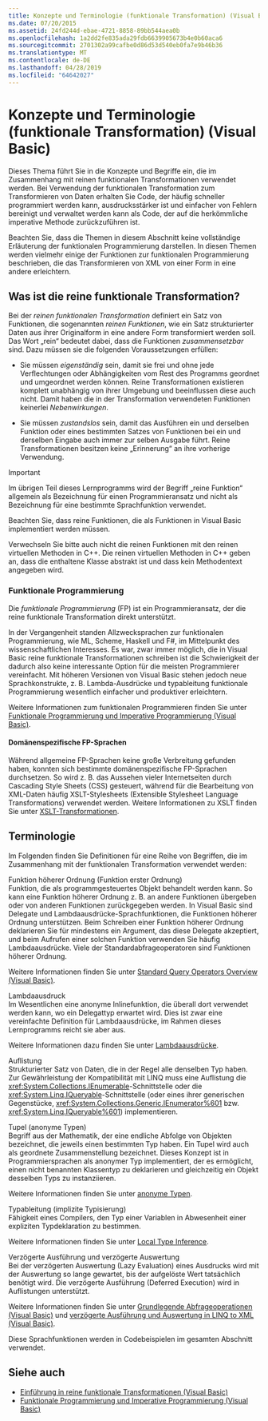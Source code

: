 ```yaml
---
title: Konzepte und Terminologie (funktionale Transformation) (Visual Basic)
ms.date: 07/20/2015
ms.assetid: 24fd244d-ebae-4721-8858-89bb544aea0b
ms.openlocfilehash: 1a2dd2fe835ada29fdb6639905673b4e0b60aca6
ms.sourcegitcommit: 2701302a99cafbe0d86d53d540eb0fa7e9b46b36
ms.translationtype: MT
ms.contentlocale: de-DE
ms.lasthandoff: 04/28/2019
ms.locfileid: "64642027"
---
```

# <a name="concepts-and-terminology-functional-transformation-visual-basic"></a>Konzepte und Terminologie (funktionale Transformation) (Visual Basic)
Dieses Thema führt Sie in die Konzepte und Begriffe ein, die im Zusammenhang mit reinen funktionalen Transformationen verwendet werden. Bei Verwendung der funktionalen Transformation zum Transformieren von Daten erhalten Sie Code, der häufig schneller programmiert werden kann, ausdrucksstärker ist und einfacher von Fehlern bereinigt und verwaltet werden kann als Code, der auf die herkömmliche imperative Methode zurückzuführen ist.  
  
 Beachten Sie, dass die Themen in diesem Abschnitt keine vollständige Erläuterung der funktionalen Programmierung darstellen. In diesen Themen werden vielmehr einige der Funktionen zur funktionalen Programmierung beschrieben, die das Transformieren von XML von einer Form in eine andere erleichtern.  
  
## <a name="what-is-pure-functional-transformation"></a>Was ist die reine funktionale Transformation?  
 Bei der *reinen funktionalen Transformation* definiert ein Satz von Funktionen, die sogenannten *reinen Funktionen*, wie ein Satz strukturierter Daten aus ihrer Originalform in eine andere Form transformiert werden soll. Das Wort „rein“ bedeutet dabei, dass die Funktionen *zusammensetzbar* sind. Dazu müssen sie die folgenden Voraussetzungen erfüllen:  
  
- Sie müssen *eigenständig* sein, damit sie frei und ohne jede Verflechtungen oder Abhängigkeiten vom Rest des Programms geordnet und umgeordnet werden können. Reine Transformationen existieren komplett unabhängig von ihrer Umgebung und beeinflussen diese auch nicht. Damit haben die in der Transformation verwendeten Funktionen keinerlei *Nebenwirkungen*.  
  
- Sie müssen *zustandslos* sein, damit das Ausführen ein und derselben Funktion oder eines bestimmten Satzes von Funktionen bei ein und derselben Eingabe auch immer zur selben Ausgabe führt. Reine Transformationen besitzen keine „Erinnerung“ an ihre vorherige Verwendung.  
  
> [!IMPORTANT]
>  Im übrigen Teil dieses Lernprogramms wird der Begriff „reine Funktion“ allgemein als Bezeichnung für einen Programmieransatz und nicht als Bezeichnung für eine bestimmte Sprachfunktion verwendet.  
>   
>  Beachten Sie, dass reine Funktionen, die als Funktionen in Visual Basic implementiert werden müssen.  
>   
>  Verwechseln Sie bitte auch nicht die reinen Funktionen mit den reinen virtuellen Methoden in C++. Die reinen virtuellen Methoden in C++ geben an, dass die enthaltene Klasse abstrakt ist und dass kein Methodentext angegeben wird.  
  
### <a name="functional-programming"></a>Funktionale Programmierung  
 Die *funktionale Programmierung* (FP) ist ein Programmieransatz, der die reine funktionale Transformation direkt unterstützt.  
  
 In der Vergangenheit standen Allzwecksprachen zur funktionalen Programmierung, wie ML, Scheme, Haskell und F#, im Mittelpunkt des wissenschaftlichen Interesses. Es war, zwar immer möglich, die in Visual Basic reine funktionale Transformationen schreiben ist die Schwierigkeit der dadurch also keine interessante Option für die meisten Programmierer vereinfacht. Mit höheren Versionen von Visual Basic stehen jedoch neue Sprachkonstrukte, z. B. Lambda-Ausdrücke und typableitung funktionale Programmierung wesentlich einfacher und produktiver erleichtern.  
  
 Weitere Informationen zum funktionalen Programmieren finden Sie unter [Funktionale Programmierung und Imperative Programmierung (Visual Basic)](../../../../visual-basic/programming-guide/concepts/linq/functional-programming-vs-imperative-programming.md).  
  
#### <a name="domain-specific-fp-languages"></a>Domänenspezifische FP-Sprachen  
 Während allgemeine FP-Sprachen keine große Verbreitung gefunden haben, konnten sich bestimmte domänenspezifische FP-Sprachen durchsetzen. So wird z. B. das Aussehen vieler Internetseiten durch Cascading Style Sheets (CSS) gesteuert, während für die Bearbeitung von XML-Daten häufig XSLT-Stylesheets (Extensible Stylesheet Language Transformations) verwendet werden. Weitere Informationen zu XSLT finden Sie unter [XSLT-Transformationen](../../../../standard/data/xml/xslt-transformations.md).  
  
## <a name="terminology"></a>Terminologie  
 Im Folgenden finden Sie Definitionen für eine Reihe von Begriffen, die im Zusammenhang mit der funktionalen Transformation verwendet werden:  
  
 Funktion höherer Ordnung (Funktion erster Ordnung)  
 Funktion, die als programmgesteuertes Objekt behandelt werden kann. So kann eine Funktion höherer Ordnung z. B. an andere Funktionen übergeben oder von anderen Funktionen zurückgegeben werden. In Visual Basic sind Delegate und Lambdaausdrücke-Sprachfunktionen, die Funktionen höherer Ordnung unterstützen. Beim Schreiben einer Funktion höherer Ordnung deklarieren Sie für mindestens ein Argument, das diese Delegate akzeptiert, und beim Aufrufen einer solchen Funktion verwenden Sie häufig Lambdaausdrücke. Viele der Standardabfrageoperatoren sind Funktionen höherer Ordnung.  
  
 Weitere Informationen finden Sie unter [Standard Query Operators Overview (Visual Basic)](../../../../visual-basic/programming-guide/concepts/linq/standard-query-operators-overview.md).  
  
 Lambdaausdruck  
 Im Wesentlichen eine anonyme Inlinefunktion, die überall dort verwendet werden kann, wo ein Delegattyp erwartet wird. Dies ist zwar eine vereinfachte Definition für Lambdaausdrücke, im Rahmen dieses Lernprogramms reicht sie aber aus.  
  
 Weitere Informationen dazu finden Sie unter [Lambdaausdrücke](../../../../visual-basic/programming-guide/language-features/procedures/lambda-expressions.md).  
  
 Auflistung  
 Strukturierter Satz von Daten, die in der Regel alle denselben Typ haben. Zur Gewährleistung der Kompatibilität mit LINQ muss eine Auflistung die <xref:System.Collections.IEnumerable>-Schnittstelle oder die <xref:System.Linq.IQueryable>-Schnittstelle (oder eines ihrer generischen Gegenstücke, <xref:System.Collections.Generic.IEnumerator%601> bzw. <xref:System.Linq.IQueryable%601>) implementieren.  
  
 Tupel (anonyme Typen)  
 Begriff aus der Mathematik, der eine endliche Abfolge von Objekten bezeichnet, die jeweils einen bestimmten Typ haben. Ein Tupel wird auch als geordnete Zusammenstellung bezeichnet. Dieses Konzept ist in Programmiersprachen als anonymer Typ implementiert, der es ermöglicht, einen nicht benannten Klassentyp zu deklarieren und gleichzeitig ein Objekt desselben Typs zu instanziieren.  
  
 Weitere Informationen finden Sie unter [anonyme Typen](../../../../visual-basic/programming-guide/language-features/objects-and-classes/anonymous-types.md).  
  
 Typableitung (implizite Typisierung)  
 Fähigkeit eines Compilers, den Typ einer Variablen in Abwesenheit einer expliziten Typdeklaration zu bestimmen.  
  
 Weitere Informationen finden Sie unter [Local Type Inference](../../../../visual-basic/programming-guide/language-features/variables/local-type-inference.md).  
  
 Verzögerte Ausführung und verzögerte Auswertung  
 Bei der verzögerten Auswertung (Lazy Evaluation) eines Ausdrucks wird mit der Auswertung so lange gewartet, bis der aufgelöste Wert tatsächlich benötigt wird. Die verzögerte Ausführung (Deferred Execution) wird in Auflistungen unterstützt.  
  
 Weitere Informationen finden Sie unter [Grundlegende Abfrageoperationen (Visual Basic)](../../../../visual-basic/programming-guide/concepts/linq/basic-query-operations.md) und [verzögerte Ausführung und Auswertung in LINQ to XML (Visual Basic)](../../../../visual-basic/programming-guide/concepts/linq/deferred-execution-and-lazy-evaluation-in-linq-to-xml.md).  
  
 Diese Sprachfunktionen werden in Codebeispielen im gesamten Abschnitt verwendet.  
  
## <a name="see-also"></a>Siehe auch

- [Einführung in reine funktionale Transformationen (Visual Basic)](../../../../visual-basic/programming-guide/concepts/linq/introduction-to-pure-functional-transformations.md)
- [Funktionale Programmierung und Imperative Programmierung (Visual Basic)](../../../../visual-basic/programming-guide/concepts/linq/functional-programming-vs-imperative-programming.md)
